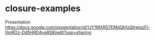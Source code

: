 closure-examples
================

Presentation
https://docs.google.com/presentation/d/1JY1MXRS7EMdQh1zQtreipzFI-0mRDz-Dd5HRD4vg8S8/edit?usp=sharing
